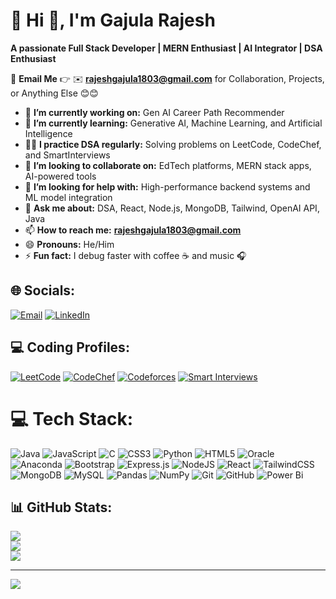 # 💫 Hi 👋, I'm Gajula Rajesh  
**A passionate Full Stack Developer | MERN Enthusiast | AI Integrator | DSA Enthusiast**

📩 **Email Me** 👉 ✉️ **rajeshgajula1803@gmail.com** for Collaboration, Projects, or Anything Else 😊😊

- 🔭 **I’m currently working on:** Gen AI Career Path Recommender
- 🌱 **I’m currently learning:** Generative AI, Machine Learning, and Artificial Intelligence  
- 👨‍💻 **I practice DSA regularly:** Solving problems on LeetCode, CodeChef, and SmartInterviews  
- 👯 **I’m looking to collaborate on:** EdTech platforms, MERN stack apps, AI-powered tools  
- 🤔 **I’m looking for help with:** High-performance backend systems and ML model integration  
- 💬 **Ask me about:** DSA, React, Node.js, MongoDB, Tailwind, OpenAI API, Java  
- 📫 **How to reach me:** **rajeshgajula1803@gmail.com**  
- 😄 **Pronouns:** He/Him  
- ⚡ **Fun fact:** I debug faster with coffee ☕ and music 🎧  

## 🌐 Socials:
[![Email](https://img.shields.io/badge/Email-D14836?logo=gmail&logoColor=white)](mailto:rajeshgajula1803@gmail.com)
[![LinkedIn](https://img.shields.io/badge/LinkedIn-0A66C2?logo=linkedin&logoColor=white)](http://www.linkedin.com/in/rajesh-gajula-a797a2321)

## 💻 Coding Profiles:
[![LeetCode](https://img.shields.io/badge/LeetCode-FFA116?logo=leetcode&logoColor=white)](https://leetcode.com/u/rajeshgajula/)
[![CodeChef](https://img.shields.io/badge/CodeChef-5B4638?logo=codechef&logoColor=white)](https://www.codechef.com/users/rajeshgajula)
[![Codeforces](https://img.shields.io/badge/Codeforces-1F8ACB?logo=codeforces&logoColor=white)](https://codeforces.com/profile/rajeshgajula)
[![Smart Interviews](https://img.shields.io/badge/SmartInterviews-0F0F0F?logo=google&logoColor=white)](https://smartinterviews.in/profile/rajeshgajula03)



# 💻 Tech Stack:
![Java](https://img.shields.io/badge/java-%23ED8B00.svg?style=for-the-badge&logo=openjdk&logoColor=white) ![JavaScript](https://img.shields.io/badge/javascript-%23323330.svg?style=for-the-badge&logo=javascript&logoColor=%23F7DF1E) ![C](https://img.shields.io/badge/c-%2300599C.svg?style=for-the-badge&logo=c&logoColor=white) ![CSS3](https://img.shields.io/badge/css3-%231572B6.svg?style=for-the-badge&logo=css3&logoColor=white) ![Python](https://img.shields.io/badge/python-3670A0?style=for-the-badge&logo=python&logoColor=ffdd54) ![HTML5](https://img.shields.io/badge/html5-%23E34F26.svg?style=for-the-badge&logo=html5&logoColor=white) ![Oracle](https://img.shields.io/badge/Oracle-F80000?style=for-the-badge&logo=oracle&logoColor=white) ![Anaconda](https://img.shields.io/badge/Anaconda-%2344A833.svg?style=for-the-badge&logo=anaconda&logoColor=white) ![Bootstrap](https://img.shields.io/badge/bootstrap-%238511FA.svg?style=for-the-badge&logo=bootstrap&logoColor=white) ![Express.js](https://img.shields.io/badge/express.js-%23404d59.svg?style=for-the-badge&logo=express&logoColor=%2361DAFB) ![NodeJS](https://img.shields.io/badge/node.js-6DA55F?style=for-the-badge&logo=node.js&logoColor=white) ![React](https://img.shields.io/badge/react-%2320232a.svg?style=for-the-badge&logo=react&logoColor=%2361DAFB) ![TailwindCSS](https://img.shields.io/badge/tailwindcss-%2338B2AC.svg?style=for-the-badge&logo=tailwind-css&logoColor=white) ![MongoDB](https://img.shields.io/badge/MongoDB-%234ea94b.svg?style=for-the-badge&logo=mongodb&logoColor=white) ![MySQL](https://img.shields.io/badge/mysql-4479A1.svg?style=for-the-badge&logo=mysql&logoColor=white) ![Pandas](https://img.shields.io/badge/pandas-%23150458.svg?style=for-the-badge&logo=pandas&logoColor=white) ![NumPy](https://img.shields.io/badge/numpy-%23013243.svg?style=for-the-badge&logo=numpy&logoColor=white) ![Git](https://img.shields.io/badge/git-%23F05033.svg?style=for-the-badge&logo=git&logoColor=white) ![GitHub](https://img.shields.io/badge/github-%23121011.svg?style=for-the-badge&logo=github&logoColor=white) ![Power Bi](https://img.shields.io/badge/power_bi-F2C811?style=for-the-badge&logo=powerbi&logoColor=black)

## 📊 GitHub Stats:
![](https://github-readme-stats.vercel.app/api?username=rajesh03333&theme=dark&hide_border=false&include_all_commits=true&count_private=true) </br>
![](https://nirzak-streak-stats.vercel.app/?user=rajesh03333&theme=dark&hide_border=false)<br/>
![](https://github-readme-stats.vercel.app/api/top-langs/?username=rajesh03333&theme=dark&hide_border=false&include_all_commits=true&count_private=false&layout=compact)

---
[![](https://visitcount.itsvg.in/api?id=rajesh03333&icon=0&color=0)](https://visitcount.itsvg.in)



<!-- Proudly created with GPRM ( https://gprm.itsvg.in ) -->
